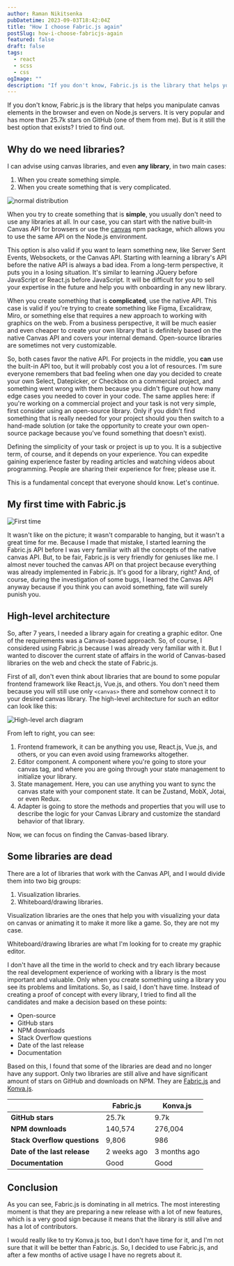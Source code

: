 ```yaml
---
author: Raman Nikitsenka
pubDatetime: 2023-09-03T18:42:04Z
title: "How I choose Fabric.js again"
postSlug: how-i-choose-fabricjs-again
featured: false
draft: false
tags:
  - react
  - scss
  - css
ogImage: ""
description: "If you don't know, Fabric.js is the library that helps you manipulate canvas elements in the browser and even on Node.js servers. It is very popular and has more than 25.7k stars on GitHub (one of them from me). But is it still the best option that exists? I tried to find out."
---
```


If you don't know, Fabric.js is the library that helps you manipulate canvas elements in the browser and even on Node.js servers. It is very popular and has more than 25.7k stars on GitHub (one of them from me). But is it still the best option that exists? I tried to find out.

## Why do we need libraries?

I can advise using canvas libraries, and even **any library**, in two main cases:

1. When you create something simple.
2. When you create something that is very complicated.

![normal distribution](https://dev-to-uploads.s3.amazonaws.com/uploads/articles/7w7px25s07ly9mghewu9.png)

When you try to create something that is **simple**, you usually don't need to use any libraries at all. In our case, you can start with the native built-in Canvas API for browsers or use the [canvas](https://www.npmjs.com/package/canvas) npm package, which allows you to use the same API on the Node.js environment.

This option is also valid if you want to learn something new, like Server Sent Events, Websockets, or the Canvas API. Starting with learning a library's API before the native API is always a bad idea. From a long-term perspective, it puts you in a losing situation. It's similar to learning JQuery before JavaScript or React.js before JavaScript. It will be difficult for you to sell your expertise in the future and help you with onboarding in any new library.

When you create something that is **complicated**, use the native API. This case is valid if you're trying to create something like Figma, Excalidraw, Miro, or something else that requires a new approach to working with graphics on the web. From a business perspective, it will be much easier and even cheaper to create your own library that is definitely based on the native Canvas API and covers your internal demand. Open-source libraries are sometimes not very customizable.

So, both cases favor the native API. For projects in the middle, you **can** use the built-in API too, but it will probably cost you a lot of resources. I'm sure everyone remembers that bad feeling when one day you decided to create your own Select, Datepicker, or Checkbox on a commercial project, and something went wrong with them because you didn't figure out how many edge cases you needed to cover in your code. The same applies here: if you're working on a commercial project and your task is not very simple, first consider using an open-source library. Only if you didn't find something that is really needed for your project should you then switch to a hand-made solution (or take the opportunity to create your own open-source package because you've found something that doesn't exist).

Defining the simplicity of your task or project is up to you. It is a subjective term, of course, and it depends on your experience. You can expedite gaining experience faster by reading articles and watching videos about programming. People are sharing their experience for free; please use it.

This is a fundamental concept that everyone should know. Let's continue.

## My first time with Fabric.js

![First time](https://dev-to-uploads.s3.amazonaws.com/uploads/articles/jx9owpw32lhu4fjz4gb6.png)

It wasn't like on the picture; it wasn't comparable to hanging, but it wasn't a great time for me. Because I made that mistake, I started learning the Fabric.js API before I was very familiar with all the concepts of the native canvas API. But, to be fair, Fabric.js is very friendly for geniuses like me. I almost never touched the canvas API on that project because everything was already implemented in Fabric.js. It's good for a library, right? And, of course, during the investigation of some bugs, I learned the Canvas API anyway because if you think you can avoid something, fate will surely punish you.

## High-level architecture

So, after 7 years, I needed a library again for creating a graphic editor. One of the requirements was a Canvas-based approach. So, of course, I considered using Fabric.js because I was already very familiar with it. But I wanted to discover the current state of affairs in the world of Canvas-based libraries on the web and check the state of Fabric.js.

First of all, don't even think about libraries that are bound to some popular frontend framework like React.js, Vue.js, and others. You don't need them because you will still use only `<canvas>` there and somehow connect it to your desired canvas library. The high-level architecture for such an editor can look like this:

![High-level arch diagram](https://dev-to-uploads.s3.amazonaws.com/uploads/articles/47tj7l9jkplyp2tzu3w1.png)

From left to right, you can see:

1. Frontend framework, it can be anything you use, React.js, Vue.js, and others, or you can even avoid using frameworks altogether.
2. Editor component. A component where you're going to store your canvas tag, and where you are going through your state management to initialize your library.
3. State management. Here, you can use anything you want to sync the canvas state with your component state. It can be Zustand, MobX, Jotai, or even Redux.
4. Adapter is going to store the methods and properties that you will use to describe the logic for your Canvas Library and customize the standard behavior of that library.

Now, we can focus on finding the Canvas-based library.

## Some libraries are dead

There are a lot of libraries that work with the Canvas API, and I would divide them into two big groups:

1. Visualization libraries.
2. Whiteboard/drawing libraries.

Visualization libraries are the ones that help you with visualizing your data on canvas or animating it to make it more like a game. So, they are not my case.

Whiteboard/drawing libraries are what I'm looking for to create my graphic editor.

I don't have all the time in the world to check and try each library because the real development experience of working with a library is the most important and valuable. Only when you create something using a library you see its problems and limitations. So, as I said, I don't have time. Instead of creating a proof of concept with every library, I tried to find all the candidates and make a decision based on these points:

- Open-source
- GitHub stars
- NPM downloads
- Stack Overflow questions
- Date of the last release
- Documentation

Based on this, I found that some of the libraries are dead and no longer have any support. Only two libraries are still alive and have significant amount of stars on GitHub and downloads on NPM. They are [Fabric.js](https://github.com/fabricjs/fabric.js) and [Konva.js](https://github.com/konvajs/konva).

|                              | Fabric.js   | Konva.js     |
| ---------------------------- | ----------- | ------------ |
| **GitHub stars**             | 25.7k       | 9.7k         |
| **NPM downloads**            | 140,574     | 276,004      |
| **Stack Overflow questions** | 9,806       | 986          |
| **Date of the last release** | 2 weeks ago | 3 months ago |
| **Documentation**            | Good        | Good         |

## Conclusion

As you can see, Fabric.js is dominating in all metrics. The most interesting moment is that they are preparing a new release with a lot of new features, which is a very good sign because it means that the library is still alive and has a lot of contributors.

I would really like to try Konva.js too, but I don't have time for it, and I'm not sure that it will be better than Fabric.js. So, I decided to use Fabric.js, and after a few months of active usage I have no regrets about it.
